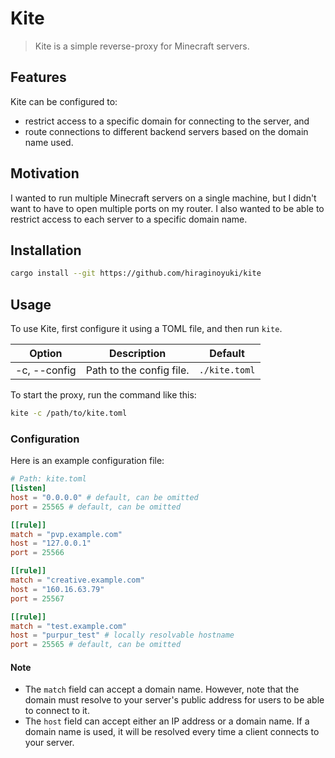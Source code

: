 # Kite
> Kite is a simple reverse-proxy for Minecraft servers.

## Features
Kite can be configured to:
- restrict access to a specific domain for connecting to the server, and
- route connections to different backend servers based on the domain name used.

## Motivation
I wanted to run multiple Minecraft servers on a single machine, but I didn't want to have to open multiple ports on my router. I also wanted to be able to restrict access to each server to a specific domain name.

## Installation
```sh
cargo install --git https://github.com/hiraginoyuki/kite
```

## Usage

To use Kite, first configure it using a TOML file, and then run `kite`.

| Option | Description | Default |
| --- | --- | --- |
| -c, --config | Path to the config file. | `./kite.toml` |

To start the proxy, run the command like this:

```sh
kite -c /path/to/kite.toml
```

### Configuration
Here is an example configuration file:

```toml
# Path: kite.toml
[listen]
host = "0.0.0.0" # default, can be omitted
port = 25565 # default, can be omitted

[[rule]]
match = "pvp.example.com"
host = "127.0.0.1"
port = 25566

[[rule]]
match = "creative.example.com"
host = "160.16.63.79"
port = 25567

[[rule]]
match = "test.example.com"
host = "purpur_test" # locally resolvable hostname
port = 25565 # default, can be omitted
```

#### Note
- The `match` field can accept a domain name. However, note that the domain must resolve to your server's public address for users to be able to connect to it.
- The `host` field can accept either an IP address or a domain name. If a domain name is used, it will be resolved every time a client connects to your server.
